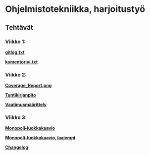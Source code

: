 # **Ohjelmistotekniikka, harjoitustyö**
## **Tehtävät**

### **Viikko 1:**

**[gitlog.txt](https://github.com/vtonteri/ot-harjoitustyo/blob/main/laskarit/viikko1/gitlog.txt)**

**[komentorivi.txt](https://github.com/vtonteri/ot-harjoitustyo/blob/main/laskarit/viikko1/komentorivi.txt)**

### **Viikko 2:**

**[Coverage_Report.png](https://github.com/vtonteri/ot-harjoitustyo/blob/main/laskarit/viikko2/unicafe/Coverage_Report.png)**

**[Tuntikirjanpito](https://github.com/vtonteri/ot-harjoitustyo/blob/main/workout_diary/dokumentaatio/tuntikirjanpito.md)**

**[Vaatimusmäärittely](https://github.com/vtonteri/ot-harjoitustyo/blob/main/workout_diary/dokumentaatio/vaatimusmaarittely.md)**

### **Viikko 3:**

**[Monopoli-luokkakaavio](https://github.com/vtonteri/ot-harjoitustyo/blob/main/laskarit/viikko3/MonopolyClass.jpg)**

**[Monopoli-luokkakaavio, laajempi](https://github.com/vtonteri/ot-harjoitustyo/blob/main/laskarit/viikko3/MonopolyClassWide.jpg)**

**[Changelog](https://github.com/vtonteri/ot-harjoitustyo/blob/main/workout_diary/dokumentaatio/changelog.md)**